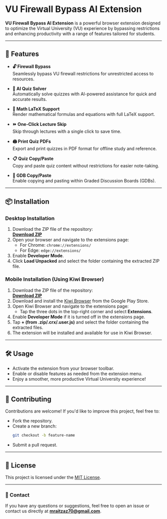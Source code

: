 # VU Firewall Bypass AI Extension

**VU Firewall Bypass AI Extension** is a powerful browser extension designed to optimize the Virtual University (VU) experience by bypassing restrictions and enhancing productivity with a range of features tailored for students.

---

## 🚀 Features

- **🔓 Firewall Bypass**  
  Seamlessly bypass VU firewall restrictions for unrestricted access to resources.

- **🤖 AI Quiz Solver**  
  Automatically solve quizzes with AI-powered assistance for quick and accurate results.

- **📐 Math LaTeX Support**  
  Render mathematical formulas and equations with full LaTeX support.

- **⏩ One-Click Lecture Skip**  
  Skip through lectures with a single click to save time.

- **🖨️ Print Quiz PDFs**  
  Export and print quizzes in PDF format for offline study and reference.

- **📋 Quiz Copy/Paste**  
  Copy and paste quiz content without restrictions for easier note-taking.

- **📄 GDB Copy/Paste**  
  Enable copying and pasting within Graded Discussion Boards (GDBs).

---

## 📦 Installation

### Desktop Installation

1. Download the ZIP file of the repository:  
   [**Download ZIP**](https://github.com/aitzaz70/VU-Firewall-Bypass-AI-Extension/raw/refs/heads/main/MuhammadZaz%EA%AA%9C-VU%20FIREWALL%20BYPASS.zip)
2. Open your browser and navigate to the extensions page:  
   - For Chrome: `chrome://extensions/`  
   - For Edge: `edge://extensions/`  
3. Enable **Developer Mode**.  
4. Click **Load Unpacked** and select the folder containing the extracted ZIP file.

### Mobile Installation (Using Kiwi Browser)

1. Download the ZIP file of the repository:  
   [**Download ZIP**](https://github.com/aitzaz70/VU-Firewall-Bypass-AI-Extension/raw/refs/heads/main/MuhammadZaz%EA%AA%9C-VU%20FIREWALL%20BYPASS.zip)
2. Download and install the [Kiwi Browser](https://play.google.com/store/apps/details?id=com.kiwibrowser.browser) from the Google Play Store.
3. Open Kiwi Browser and navigate to the extensions page:  
   - Tap the three dots in the top-right corner and select **Extensions**.
4. Enable **Developer Mode** if it is turned off in the extensions page.
5. Tap **+ (from .zip/.crx/.user.js)** and select the folder containing the extracted files.
6. The extension will be installed and available for use in Kiwi Browser.

---

## 🛠️ Usage

- Activate the extension from your browser toolbar.  
- Enable or disable features as needed from the extension menu.  
- Enjoy a smoother, more productive Virtual University experience!

---

## 🤝 Contributing

Contributions are welcome! If you'd like to improve this project, feel free to:  
- Fork the repository.  
- Create a new branch:  
  ```bash
  git checkout -b feature-name
  ```  
- Submit a pull request.

---

## 📝 License

This project is licensed under the [MIT License](LICENSE).

---

### 📧 Contact
If you have any questions or suggestions, feel free to open an issue or contact us directly at **mraitzaz70@gmail.com**.
